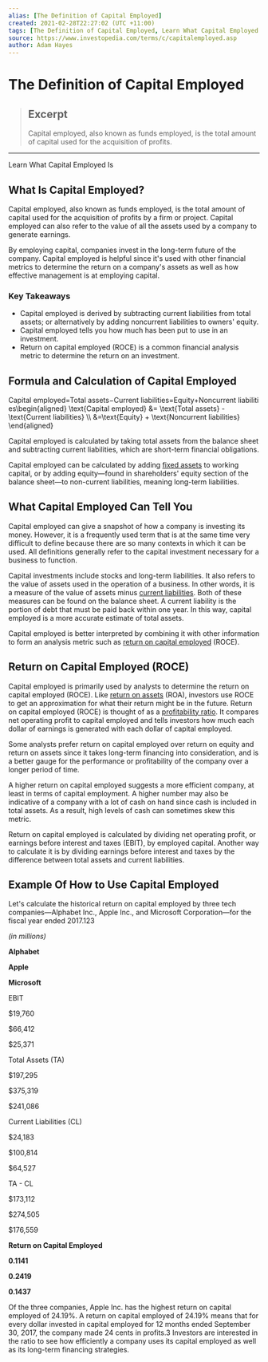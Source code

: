 ```yaml
---
alias: [The Definition of Capital Employed]
created: 2021-02-28T22:27:02 (UTC +11:00)
tags: [The Definition of Capital Employed, Learn What Capital Employed Is]
source: https://www.investopedia.com/terms/c/capitalemployed.asp
author: Adam Hayes
---
```


# The Definition of Capital Employed

> ## Excerpt
> Capital employed, also known as funds employed, is the total amount of capital used for the acquisition of profits.

---

Learn What Capital Employed Is
## What Is Capital Employed?

Capital employed, also known as funds employed, is the total amount of capital used for the acquisition of profits by a firm or project. Capital employed can also refer to the value of all the assets used by a company to generate earnings.

By employing capital, companies invest in the long-term future of the company. Capital employed is helpful since it's used with other financial metrics to determine the return on a company's assets as well as how effective management is at employing capital.

### Key Takeaways

-   Capital employed is derived by subtracting current liabilities from total assets; or alternatively by adding noncurrent liabilities to owners' equity.
-   Capital employed tells you how much has been put to use in an investment.
-   Return on capital employed (ROCE) is a common financial analysis metric to determine the return on an investment.

## Formula and Calculation of Capital Employed

Capital employed\=Total assets−Current liabilities\=Equity+Noncurrent liabilities\\begin{aligned} \\text{Capital employed} &= \\text{Total assets} - \\text{Current liabilities} \\\\ &=\\text{Equity} + \\text{Noncurrent liabilities} \\end{aligned}

Capital employed is calculated by taking total assets from the balance sheet and subtracting current liabilities, which are short-term financial obligations.

Capital employed can be calculated by adding [fixed assets](https://www.investopedia.com/terms/f/fixedasset.asp) to working capital, or by adding equity—found in shareholders' equity section of the balance sheet—to non-current liabilities, meaning long-term liabilities.

## What Capital Employed Can Tell You

Capital employed can give a snapshot of how a company is investing its money. However, it is a frequently used term that is at the same time very difficult to define because there are so many contexts in which it can be used. All definitions generally refer to the capital investment necessary for a business to function.

Capital investments include stocks and long-term liabilities. It also refers to the value of assets used in the operation of a business. In other words, it is a measure of the value of assets minus [current liabilities](https://www.investopedia.com/terms/c/currentliabilities.asp). Both of these measures can be found on the balance sheet. A current liability is the portion of debt that must be paid back within one year. In this way, capital employed is a more accurate estimate of total assets.

Capital employed is better interpreted by combining it with other information to form an analysis metric such as [return on capital employed](https://www.investopedia.com/terms/r/roce.asp) (ROCE).

## Return on Capital Employed (ROCE)

Capital employed is primarily used by analysts to determine the return on capital employed (ROCE). Like [return on assets](https://www.investopedia.com/terms/r/returnonassets.asp) (ROA), investors use ROCE to get an approximation for what their return might be in the future. Return on capital employed (ROCE) is thought of as a [profitability ratio](https://www.investopedia.com/terms/p/profitabilityratios.asp). It compares net operating profit to capital employed and tells investors how much each dollar of earnings is generated with each dollar of capital employed.

Some analysts prefer return on capital employed over return on equity and return on assets since it takes long-term financing into consideration, and is a better gauge for the performance or profitability of the company over a longer period of time.

A higher return on capital employed suggests a more efficient company, at least in terms of capital employment. A higher number may also be indicative of a company with a lot of cash on hand since cash is included in total assets. As a result, high levels of cash can sometimes skew this metric.

Return on capital employed is calculated by dividing net operating profit, or earnings before interest and taxes (EBIT), by employed capital. Another way to calculate it is by dividing earnings before interest and taxes by the difference between total assets and current liabilities.

## Example Of How to Use Capital Employed

Let's calculate the historical return on capital employed by three tech companies—Alphabet Inc., Apple Inc., and Microsoft Corporation—for the fiscal year ended 2017.123

_(in millions)_

**Alphabet**

**Apple**

**Microsoft**

EBIT

$19,760

$66,412

$25,371

Total Assets (TA)

$197,295

$375,319

$241,086

Current Liabilities (CL)

$24,183

$100,814

$64,527

TA - CL

$173,112

$274,505

$176,559

**Return on Capital Employed**

**0.1141**

**0.2419**

**0.1437**

Of the three companies, Apple Inc. has the highest return on capital employed of 24.19%. A return on capital employed of 24.19% means that for every dollar invested in capital employed for 12 months ended September 30, 2017, the company made 24 cents in profits.3 Investors are interested in the ratio to see how efficiently a company uses its capital employed as well as its long-term financing strategies.

